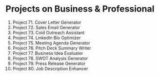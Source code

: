 # Projects on Business & Professional

1. Project 71. Cover Letter Generator
2. Project 72. Sales Email Generator
3. Project 73. Cold Outreach Assistant
4. Project 74. LinkedIn Bio Optimizer
5. Project 75. Meeting Agenda Generator
6. Project 76. Pitch Deck Summary Writer
7. Project 77. Business Idea Evaluator
8. Project 78. SWOT Analysis Generator
9. Project 79. Press Release Generator
10. Project 80. Job Description Enhancer
